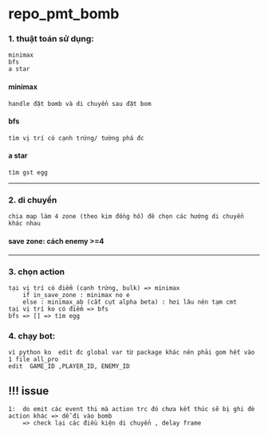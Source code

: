 # repo_pmt_bomb

### 1. thuật toán sử dụng:
    minimax
    bfs
    a star
#### minimax
    handle đặt bomb và di chuyển sau đặt bom

#### bfs
    tìm vị trí có cạnh trứng/ tường phá đc
#### a star
    tìm gst egg
***
### 2. di chuyển 
    chia map làm 4 zone (theo kim đồng hồ) đê chọn các hướng di chuyển khác nhau

#### save zone: cách enemy >=4
    

***
### 3. chọn action
    tại vị trí có điểm (cạnh trứng, bulk) => minimax 
        if in_save_zone : minimax no e
        else : minimax_ab (cắt cụt alpha beta) : hơi lâu nên tạm cmt
    tại vị trí ko có điểm => bfs
    bfs => [] => tìm egg

### 4. chạy bot:
    vì python ko  edit đc global var từ package khác nên phải gom hết vào 1 file all_pro
    edit  GAME_ID ,PLAYER_ID, ENEMY_ID 

## !!! issue
    1:  do emit các event thi mà action trc đó chưa kết thúc sẽ bị ghi đè action khác => dễ đi vào bomb
        => check lại các điều kiện di chuyển , delay frame 
    